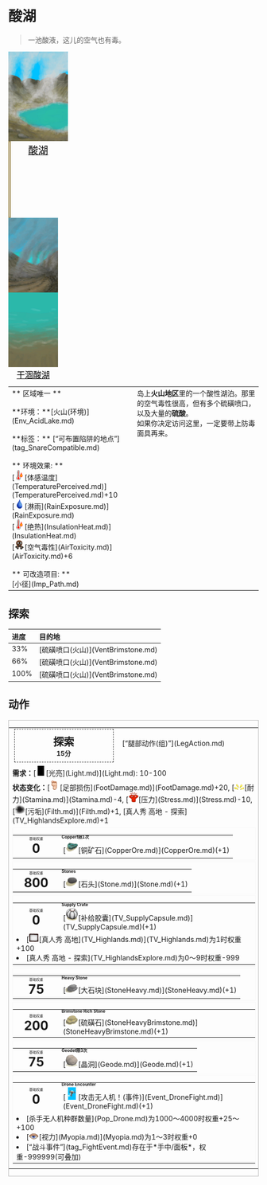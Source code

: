 # 酸湖  
> 一池酸液，这儿的空气也有毒。  
  
<div style="display:inline-block"><div class="gamedatalist" style="text-align:center;min-width:0px;min-height:0px;"><div class="gamecard" style="width:120px; height:180px;"><a href="AcidLake.md" style="color:black"><img decoding="async" src="../wiki/Sprite/AcidLake.png" class="cardimage" style="max-width:120px;max-height:180px;"><span style="font-size: 20px;">酸湖</span></a></div></div><div class="gamedatalist" style="text-align:center;min-width:0px;min-height:0px;"><div style="height: 150px;border: 2px #a89765 solid;width: 1px;"></div></div><div class="gamedatalist" style="text-align:center;min-width:0px;min-height:0px;"><div class="gamecard" style="width:100px; height:150px;"><a href="Volcano.md" style="color:black"><img decoding="async" src="../wiki/Sprite/Volcano.png" class="cardimage" style="max-width:100px;max-height:150px;"><span style="font-size: 16.666666666666668px;">火山</span></a></div></div><div class="gamedatalist" style="text-align:center;min-width:0px;min-height:0px;"><div class="gamecard" style="width:100px; height:150px;"><a href="AcidLakePuddle.md" style="color:black"><img decoding="async" src="../wiki/Sprite/AcidShore.png" class="cardimage" style="max-width:100px;max-height:150px;"><span style="font-size: 16.666666666666668px;">干涸酸湖</span></a></div></div></div>  
  
<table class="table table-bordered" data-toggle="table"  data-show-header="false"><thead style="display:none"><tr ><th  style="width:50%;text-align:left;vertical-align:top;"  >title</th><th  style="width:50%;text-align:left;vertical-align:top;"  ></th></tr></thead><tr ><td  style="width:50%;text-align:left;vertical-align:top;"  >** 区域唯一 **<br><br>**环境：**[火山(环境)](Env_AcidLake.md)<br><br>**标签：**	[“可布置陷阱的地点”](tag_SnareCompatible.md)<br><br>** 环境效果: **<br>[<div style="width:20px;display:inline-block;text-align:center"><img decoding="async" src="../wiki/Sprite/Hot.png" href="a.md" style="max-width:20px;max-height:20px;"></div>[体感温度](TemperaturePerceived.md)](TemperaturePerceived.md)+10<br>[<div style="width:20px;display:inline-block;text-align:center"><img decoding="async" src="../wiki/Sprite/Thirst.png" href="a.md" style="max-width:20px;max-height:20px;"></div>[淋雨](RainExposure.md)](RainExposure.md)<br>[<div style="width:20px;display:inline-block;text-align:center"><img decoding="async" src="../wiki/Sprite/Hot.png" href="a.md" style="max-width:20px;max-height:20px;"></div>[绝热](InsulationHeat.md)](InsulationHeat.md)<br>[<div style="width:20px;display:inline-block;text-align:center"><img decoding="async" src="../wiki/Sprite/AirToxicity.png" href="a.md" style="max-width:20px;max-height:20px;"></div>[空气毒性](AirToxicity.md)](AirToxicity.md)+6<br><br>** 可改造项目: **<br>[小径](Imp_Path.md)</td><td  style="width:50%;text-align:left;vertical-align:top;"  >岛上<b>火山地区</b>里的一个酸性湖泊。那里的空气毒性很高，但有多个硫磺喷口，以及大量的<b>硫酸</b>。<br>如果你决定访问这里，一定要带上防毒面具再来。</td></tr></tbody></table>  
  
## 探索  
<table class="table table-bordered" data-toggle="table"  ><thead style=""><tr ><th  style="text-align:left;vertical-align:top;"  >进度</th><th  style="text-align:left;vertical-align:top;"  >目的地</th></tr></thead><tr ><td  style="text-align:left;vertical-align:top;"  >33%</td><td  style="text-align:left;vertical-align:top;"  >[硫磺喷口(火山)](VentBrimstone.md)</td></tr><tr ><td  style="text-align:left;vertical-align:top;"  >66%</td><td  style="text-align:left;vertical-align:top;"  >[硫磺喷口(火山)](VentBrimstone.md)</td></tr><tr ><td  style="text-align:left;vertical-align:top;"  >100%</td><td  style="text-align:left;vertical-align:top;"  >[硫磺喷口(火山)](VentBrimstone.md)</td></tr></tbody></table>  
  
## 动作  
<div  style="border:1px solid #BBB"><table><tr><td rowspan="2" style="width:200px;text-align:center;font-size:1.5em;font-weight:bold"><div style="padding:8px;border:1px dashed #333"><div>探索</div><div style="font-size:0.6em;"><font data-toggle="tooltip" data-placement="top" title="1TP">15分</font></div></div></td><td>[“腿部动作(组)”](LegAction.md)</td></tr><tr><td></td></tr><tr><td colspan="2"><b>需求：</b>[<div style="width:20px;display:inline-block;text-align:center"><img decoding="async" src="../wiki/Sprite/Darkness.png" href="a.md" style="max-width:20px;max-height:20px;"></div>[光亮](Light.md)](Light.md): 10-100</td></tr><tr><td colspan="2"><b>状态变化：</b>[<div style="width:20px;display:inline-block;text-align:center"><img decoding="async" src="../wiki/Sprite/Foot.png" href="a.md" style="max-width:20px;max-height:20px;"></div>[足部损伤](FootDamage.md)](FootDamage.md)+20, [<div style="width:20px;display:inline-block;text-align:center"><img decoding="async" src="../wiki/Sprite/Tired.png" href="a.md" style="max-width:20px;max-height:20px;"></div>[耐力](Stamina.md)](Stamina.md)-4, [<div style="width:20px;display:inline-block;text-align:center"><img decoding="async" src="../wiki/Sprite/Stress.png" href="a.md" style="max-width:20px;max-height:20px;"></div>[压力](Stress.md)](Stress.md)-10, [<div style="width:20px;display:inline-block;text-align:center"><img decoding="async" src="../wiki/Sprite/Dirt3.png" href="a.md" style="max-width:20px;max-height:20px;"></div>[污垢](Filth.md)](Filth.md)+1, [真人秀 高地 - 探索](TV_HighlandsExplore.md)+1</td></tr><tr><td colspan="2"><div style="columns:auto"><div style="display:inline-block;width:100%;break-inside: avoid;border:1px solid #F8F8F8"><table style="margin-bottom:3px;"><tr><td rowspan=2 style="text-align:center" width="80px"><div style="font-size:0.5em">基础权重</div><div style="font-size:1.8em;font-weight:bold">0</div></td><td style="font-size:0.6em;line-height:0.6em;font-weight:bold">Copper❗限1次</td></tr><tr><td>[<div style="width:25px;display:inline-block;text-align:center"><img decoding="async" src="../wiki/Sprite/CopperOre.png" href="a.md" style="max-width:25px;max-height:25px;"></div>[铜矿石](CopperOre.md)](CopperOre.md)(+1)</td></tr></table></div><div style="display:inline-block;width:100%;break-inside: avoid;border:1px solid #F8F8F8"><table style="margin-bottom:3px;"><tr><td rowspan=2 style="text-align:center" width="80px"><div style="font-size:0.5em">基础权重</div><div style="font-size:1.8em;font-weight:bold">800</div></td><td style="font-size:0.6em;line-height:0.6em;font-weight:bold">Stones</td></tr><tr><td>[<div style="width:25px;display:inline-block;text-align:center"><img decoding="async" src="../wiki/Sprite/Stone.png" href="a.md" style="max-width:25px;max-height:25px;"></div>[石头](Stone.md)](Stone.md)(+1)</td></tr></table></div><div style="display:inline-block;width:100%;break-inside: avoid;border:1px solid #F8F8F8"><table style="margin-bottom:3px;"><tr><td rowspan=2 style="text-align:center" width="80px"><div style="font-size:0.5em">基础权重</div><div style="font-size:1.8em;font-weight:bold">0</div></td><td style="font-size:0.6em;line-height:0.6em;font-weight:bold">Supply Crate</td></tr><tr><td>[<div style="width:25px;display:inline-block;text-align:center"><img decoding="async" src="../wiki/Sprite/TVCrate.png" href="a.md" style="max-width:25px;max-height:25px;"></div>[补给胶囊](TV_SupplyCapsule.md)](TV_SupplyCapsule.md)(+1)</td></tr><tr><td colspan=2><li>[<div style="width:20px;display:inline-block;text-align:center"><img decoding="async" src="../wiki/Sprite/Perk_TV.png" href="a.md" style="max-width:20px;max-height:20px;"></div>[真人秀 高地](TV_Highlands.md)](TV_Highlands.md)为1时权重+100</li><li>[真人秀 高地 - 探索](TV_HighlandsExplore.md)为0～9时权重-999</li></td></tr></table></div><div style="display:inline-block;width:100%;break-inside: avoid;border:1px solid #F8F8F8"><table style="margin-bottom:3px;"><tr><td rowspan=2 style="text-align:center" width="80px"><div style="font-size:0.5em">基础权重</div><div style="font-size:1.8em;font-weight:bold">75</div></td><td style="font-size:0.6em;line-height:0.6em;font-weight:bold">Heavy Stone</td></tr><tr><td>[<div style="width:25px;display:inline-block;text-align:center"><img decoding="async" src="../wiki/Sprite/Sandstone.png" href="a.md" style="max-width:25px;max-height:25px;"></div>[大石块](StoneHeavy.md)](StoneHeavy.md)(+1)</td></tr></table></div><div style="display:inline-block;width:100%;break-inside: avoid;border:1px solid #F8F8F8"><table style="margin-bottom:3px;"><tr><td rowspan=2 style="text-align:center" width="80px"><div style="font-size:0.5em">基础权重</div><div style="font-size:1.8em;font-weight:bold">200</div></td><td style="font-size:0.6em;line-height:0.6em;font-weight:bold">Brimstone Rich Stone</td></tr><tr><td>[<div style="width:25px;display:inline-block;text-align:center"><img decoding="async" src="../wiki/Sprite/BrimstoneHeavyStone.png" href="a.md" style="max-width:25px;max-height:25px;"></div>[硫磺石](StoneHeavyBrimstone.md)](StoneHeavyBrimstone.md)(+1)</td></tr></table></div><div style="display:inline-block;width:100%;break-inside: avoid;border:1px solid #F8F8F8"><table style="margin-bottom:3px;"><tr><td rowspan=2 style="text-align:center" width="80px"><div style="font-size:0.5em">基础权重</div><div style="font-size:1.8em;font-weight:bold">75</div></td><td style="font-size:0.6em;line-height:0.6em;font-weight:bold">Geode❗限3次</td></tr><tr><td>[<div style="width:25px;display:inline-block;text-align:center"><img decoding="async" src="../wiki/Sprite/Geode.png" href="a.md" style="max-width:25px;max-height:25px;"></div>[晶洞](Geode.md)](Geode.md)(+1)</td></tr></table></div><div style="display:inline-block;width:100%;break-inside: avoid;border:1px solid #F8F8F8"><table style="margin-bottom:3px;"><tr><td rowspan=2 style="text-align:center" width="80px"><div style="font-size:0.5em">基础权重</div><div style="font-size:1.8em;font-weight:bold">0</div></td><td style="font-size:0.6em;line-height:0.6em;font-weight:bold">Drone Encounter</td></tr><tr><td>[<div style="width:25px;display:inline-block;text-align:center"><img decoding="async" src="../wiki/Sprite/Drone.png" href="a.md" style="max-width:25px;max-height:25px;"></div>[攻击无人机！(事件)](Event_DroneFight.md)](Event_DroneFight.md)(+1)</td></tr><tr><td colspan=2><li>[杀手无人机种群数量](Pop_Drone.md)为1000～4000时权重+25～+100</li><li>[<div style="width:20px;display:inline-block;text-align:center"><img decoding="async" src="../wiki/Sprite/Sleepy.png" href="a.md" style="max-width:20px;max-height:20px;"></div>[视力](Myopia.md)](Myopia.md)为1～3时权重+0</li><li>[“战斗事件”](tag_FightEvent.md)存在于*手中/面板*，权重-999999(可叠加)</li></td></tr></table></div></div></td></tr></table></div>  
  
  


<script>document.title="酸湖 - 卡牌生存百科 Card Survival Wiki";</script>